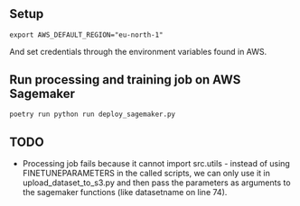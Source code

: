 #

## Setup

```
export AWS_DEFAULT_REGION="eu-north-1"
```

And set credentials through the environment variables found in AWS. 


## Run processing and training job on AWS Sagemaker

```
poetry run python run deploy_sagemaker.py
```

## TODO

 - Processing job fails because it cannot import src.utils - instead of using FINETUNEPARAMETERS in the called scripts, we can only use it in upload_dataset_to_s3.py and then pass the parameters as arguments to the sagemaker functions (like datasetname on line 74). 